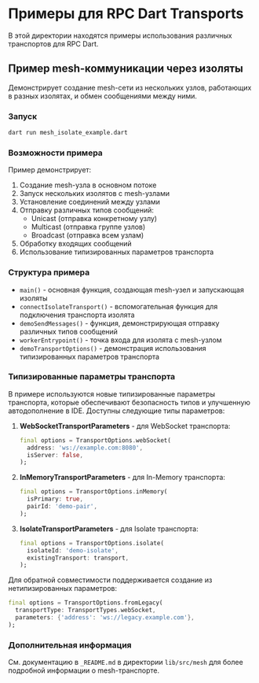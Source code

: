 # Примеры для RPC Dart Transports

В этой директории находятся примеры использования различных транспортов для RPC Dart.

## Пример mesh-коммуникации через изоляты

Демонстрирует создание mesh-сети из нескольких узлов, работающих в разных изолятах, и обмен сообщениями между ними.

### Запуск

```bash
dart run mesh_isolate_example.dart
```

### Возможности примера

Пример демонстрирует:
1. Создание mesh-узла в основном потоке
2. Запуск нескольких изолятов с mesh-узлами
3. Установление соединений между узлами
4. Отправку различных типов сообщений:
   - Unicast (отправка конкретному узлу)
   - Multicast (отправка группе узлов)
   - Broadcast (отправка всем узлам)
5. Обработку входящих сообщений
6. Использование типизированных параметров транспорта

### Структура примера

- `main()` - основная функция, создающая mesh-узел и запускающая изоляты
- `connectIsolateTransport()` - вспомогательная функция для подключения транспорта изолята
- `demoSendMessages()` - функция, демонстрирующая отправку различных типов сообщений
- `workerEntrypoint()` - точка входа для изолята с mesh-узлом
- `demoTransportOptions()` - демонстрация использования типизированных параметров транспорта

### Типизированные параметры транспорта

В примере используются новые типизированные параметры транспорта, которые обеспечивают безопасность типов и улучшенную автодополнение в IDE. Доступны следующие типы параметров:

1. **WebSocketTransportParameters** - для WebSocket транспорта:
   ```dart
   final options = TransportOptions.webSocket(
     address: 'ws://example.com:8080',
     isServer: false,
   );
   ```

2. **InMemoryTransportParameters** - для In-Memory транспорта:
   ```dart
   final options = TransportOptions.inMemory(
     isPrimary: true,
     pairId: 'demo-pair',
   );
   ```

3. **IsolateTransportParameters** - для Isolate транспорта:
   ```dart
   final options = TransportOptions.isolate(
     isolateId: 'demo-isolate',
     existingTransport: transport,
   );
   ```

Для обратной совместимости поддерживается создание из нетипизированных параметров:
```dart
final options = TransportOptions.fromLegacy(
  transportType: TransportTypes.webSocket,
  parameters: {'address': 'ws://legacy.example.com'},
);
```

### Дополнительная информация

См. документацию в `_README.md` в директории `lib/src/mesh` для более подробной информации о mesh-транспорте. 